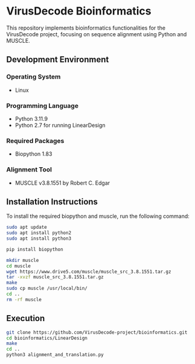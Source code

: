 # VirusDecode Bioinformatics

This repository implements bioinformatics functionalities for the VirusDecode project, focusing on sequence alignment using Python and MUSCLE.

## Development Environment

### Operating System
- Linux

### Programming Language
- Python 3.11.9
- Python 2.7 for running LinearDesign

### Required Packages
- Biopython 1.83

### Alignment Tool
- MUSCLE v3.8.1551 by Robert C. Edgar

## Installation Instructions
To install the required biopython and muscle, run the following command:
```sh
sudo apt update
sudo apt install python2
sudo apt install python3

pip install biopython

mkdir muscle
cd muscle
wget https://www.drive5.com/muscle/muscle_src_3.8.1551.tar.gz
tar -xvzf muscle_src_3.8.1551.tar.gz
make
sudo cp muscle /usr/local/bin/
cd ..
rm -rf muscle
```

## Execution
```sh
git clone https://github.com/VirusDecode-project/bioinformatics.git
cd bioinformatics/LinearDesign
make
cd ..
python3 alignment_and_translation.py
```
